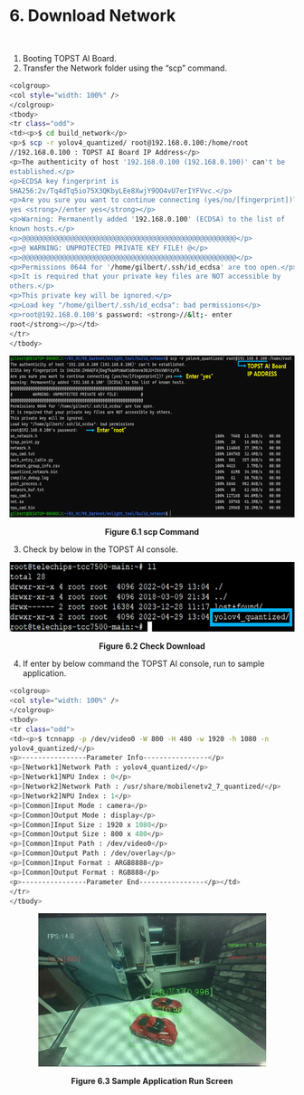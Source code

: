 ﻿# 6. Download Network

<br/>

1.  Booting TOPST AI Board.
2.  Transfer the Network folder using the “scp” command.


```bash
<colgroup>
<col style="width: 100%" />
</colgroup>
<tbody>
<tr class="odd">
<td><p>$ cd build_network</p>
<p>$ scp -r yolov4_quantized/ root@192.168.0.100:/home/root
//192.168.0.100 : TOPST AI Board IP Address</p>
<p>The authenticity of host '192.168.0.100 (192.168.0.100)' can't be
established.</p>
<p>ECDSA key fingerprint is
SHA256:2v/Tq4dTq5io75X3QKbyLEe8XwjY9OO4vU7erIYFVvc.</p>
<p>Are you sure you want to continue connecting (yes/no/[fingerprint])?
yes <strong>//enter yes</strong></p>
<p>Warning: Permanently added '192.168.0.100' (ECDSA) to the list of
known hosts.</p>
<p>@@@@@@@@@@@@@@@@@@@@@@@@@@@@@@@@@@@@@@@@@@@@@@@@@@@@@</p>
<p>@ WARNING: UNPROTECTED PRIVATE KEY FILE! @</p>
<p>@@@@@@@@@@@@@@@@@@@@@@@@@@@@@@@@@@@@@@@@@@@@@@@@@@@@@</p>
<p>Permissions 0644 for '/home/gilbert/.ssh/id_ecdsa' are too open.</p>
<p>It is required that your private key files are NOT accessible by
others.</p>
<p>This private key will be ignored.</p>
<p>Load key "/home/gilbert/.ssh/id_ecdsa": bad permissions</p>
<p>root@192.168.0.100's password: <strong>//&lt;- enter
root</strong></p></td>
</tr>
</tbody>
```

<p align="center"><img src="https://github.com/topst-development/Documentation/blob/main/TOPST-AI/Software/media/6. Download Network.image1.png"
style="width:6.59514in;height:2.97917in"</p>
<p align="center"><strong>Figure 6.1 scp Command</strong></p>

3.  Check by below in the TOPST AI console.

<p align="center"><img src="https://github.com/topst-development/Documentation/blob/main/TOPST-AI/Software/media/6. Download Network.image2.png"
style="width:6.60417in;height:1.28056in"</p>

<p align="center"><strong>Figure 6.2 Check Download</strong></p>

4.  If enter by below command the TOPST AI console, run to sample
    application.

```bash
<colgroup>
<col style="width: 100%" />
</colgroup>
<tbody>
<tr class="odd">
<td><p>$ tcnnapp -p /dev/video0 -W 800 -H 480 -w 1920 -h 1080 -n
yolov4_quantized/</p>
<p>----------------Parameter Info----------------</p>
<p>[Network1]Network Path : yolov4_quantized/</p>
<p>[Network1]NPU Index : 0</p>
<p>[Network2]Network Path : /usr/share/mobilenetv2_7_quantized/</p>
<p>[Network2]NPU Index : 1</p>
<p>[Common]Input Mode : camera</p>
<p>[Common]Output Mode : display</p>
<p>[Common]Input Size : 1920 x 1080</p>
<p>[Common]Output Size : 800 x 480</p>
<p>[Common]Input Path : /dev/video0</p>
<p>[Common]Output Path : /dev/overlay</p>
<p>[Common]Input Format : ARGB8888</p>
<p>[Common]Output Format : RGB888</p>
<p>----------------Parameter End----------------</p></td>
</tr>
</tbody>
```

<p align="center"><img src="https://github.com/topst-development/Documentation/blob/main/TOPST-AI/Software/media/6. Download Network.image3.jpeg"
style="width:4.19792in;height:2.81319in"</p>

<p align="center"><strong>Figure 6.3 Sample Application Run Screen</strong></p>
